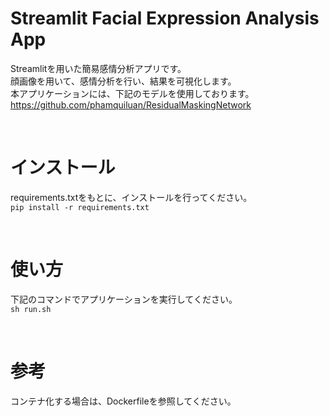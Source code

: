 # Streamlit Facial Expression Analysis App
Streamlitを用いた簡易感情分析アプリです。  
顔画像を用いて、感情分析を行い、結果を可視化します。  
本アプリケーションには、下記のモデルを使用しております。
https://github.com/phamquiluan/ResidualMaskingNetwork

</br>

# インストール
requirements.txtをもとに、インストールを行ってください。  
```pip install -r requirements.txt```

</br>

# 使い方
下記のコマンドでアプリケーションを実行してください。  
```sh run.sh```

</br>

# 参考
コンテナ化する場合は、Dockerfileを参照してください。  
